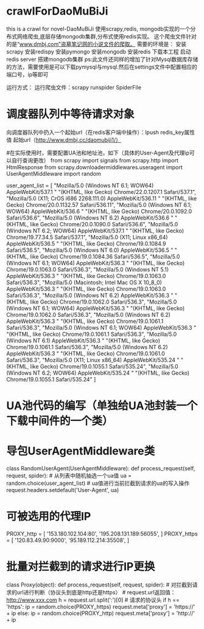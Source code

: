 # crawlForDaoMuBiJi
this is a crawl for novel-DaoMuBiJi
使用scrapy,redis, mongodb实现的一个分布式网络爬虫,底层存储mongodb集群,分布式使用redis实现。
这个爬虫文件针对的是“www.dmbj.com”盗墓笔记网的小说文件的爬取。
需要的环境是：
安装scrapy
安装redispy
安装pymongo
安装mongodb
安装redis
下载本工程
启动redis server
搭建mongodb集群
ps:此文件还同样的增加了针对Mysql数据库存储的方法，需要使用是可以下载pymysql与mysql.然后在settings文件中配置相应的端口号，ip等即可

运行方式：
运行爬虫文件：scrapy runspider SpiderFile
# 调度器队列中等待请求对象
向调度器队列中扔入一个起始url（在redis客户端中操作）：lpush redis_key属性值  起始url（http://www.dmbj.cc/daomubiji1/）


#在实际使用时，需要配置UA池和地址池，如下（具体的User-Agent及代理ip可以自行查询更改）
from scrapy import signals
from scrapy.http import HtmlResponse
from scrapy.downloadermiddlewares.useragent import UserAgentMiddleware
import random

user_agent_list = [
    "Mozilla/5.0 (Windows NT 6.1; WOW64) AppleWebKit/537.1 "
    "(KHTML, like Gecko) Chrome/22.0.1207.1 Safari/537.1",
    "Mozilla/5.0 (X11; CrOS i686 2268.111.0) AppleWebKit/536.11 "
    "(KHTML, like Gecko) Chrome/20.0.1132.57 Safari/536.11",
    "Mozilla/5.0 (Windows NT 6.1; WOW64) AppleWebKit/536.6 "
    "(KHTML, like Gecko) Chrome/20.0.1092.0 Safari/536.6",
    "Mozilla/5.0 (Windows NT 6.2) AppleWebKit/536.6 "
    "(KHTML, like Gecko) Chrome/20.0.1090.0 Safari/536.6",
    "Mozilla/5.0 (Windows NT 6.2; WOW64) AppleWebKit/537.1 "
    "(KHTML, like Gecko) Chrome/19.77.34.5 Safari/537.1",
    "Mozilla/5.0 (X11; Linux x86_64) AppleWebKit/536.5 "
    "(KHTML, like Gecko) Chrome/19.0.1084.9 Safari/536.5",
    "Mozilla/5.0 (Windows NT 6.0) AppleWebKit/536.5 "
    "(KHTML, like Gecko) Chrome/19.0.1084.36 Safari/536.5",
    "Mozilla/5.0 (Windows NT 6.1; WOW64) AppleWebKit/536.3 "
    "(KHTML, like Gecko) Chrome/19.0.1063.0 Safari/536.3",
    "Mozilla/5.0 (Windows NT 5.1) AppleWebKit/536.3 "
    "(KHTML, like Gecko) Chrome/19.0.1063.0 Safari/536.3",
    "Mozilla/5.0 (Macintosh; Intel Mac OS X 10_8_0) AppleWebKit/536.3 "
    "(KHTML, like Gecko) Chrome/19.0.1063.0 Safari/536.3",
    "Mozilla/5.0 (Windows NT 6.2) AppleWebKit/536.3 "
    "(KHTML, like Gecko) Chrome/19.0.1062.0 Safari/536.3",
    "Mozilla/5.0 (Windows NT 6.1; WOW64) AppleWebKit/536.3 "
    "(KHTML, like Gecko) Chrome/19.0.1062.0 Safari/536.3",
    "Mozilla/5.0 (Windows NT 6.2) AppleWebKit/536.3 "
    "(KHTML, like Gecko) Chrome/19.0.1061.1 Safari/536.3",
    "Mozilla/5.0 (Windows NT 6.1; WOW64) AppleWebKit/536.3 "
    "(KHTML, like Gecko) Chrome/19.0.1061.1 Safari/536.3",
    "Mozilla/5.0 (Windows NT 6.1) AppleWebKit/536.3 "
    "(KHTML, like Gecko) Chrome/19.0.1061.1 Safari/536.3",
    "Mozilla/5.0 (Windows NT 6.2) AppleWebKit/536.3 "
    "(KHTML, like Gecko) Chrome/19.0.1061.0 Safari/536.3",
    "Mozilla/5.0 (X11; Linux x86_64) AppleWebKit/535.24 "
    "(KHTML, like Gecko) Chrome/19.0.1055.1 Safari/535.24",
    "Mozilla/5.0 (Windows NT 6.2; WOW64) AppleWebKit/535.24 "
    "(KHTML, like Gecko) Chrome/19.0.1055.1 Safari/535.24"
]

# UA池代码的编写（单独给UA池封装一个下载中间件的一个类）
# 导包UserAgentMiddleware类
class RandomUserAgent(UserAgentMiddleware):
    def process_request(self, request, spider):
        # 从列表中随机抽选一个ua值
        ua = random.choice(user_agent_list)
        # ua值进行当前拦截到请求的ua的写入操作
        request.headers.setdefault('User-Agent', ua)


# 可被选用的代理IP
PROXY_http = [
    '153.180.102.104:80',
    '195.208.131.189:56055',
]
PROXY_https = [
    '120.83.49.90:9000',
    '95.189.112.214:35508',
]

# 批量对拦截到的请求进行IP更换
class Proxy(object):
    def process_request(self, request, spider):
        # 对拦截到请求的url进行判断（协议头到底是http还是https）
        # request.url返回值：http://www.xxx.com
        h = request.url.split(':')[0]  # 请求的协议头
        if h == 'https':
            ip = random.choice(PROXY_https)
            request.meta['proxy'] = 'https://' + ip
        else:
            ip = random.choice(PROXY_http)
            request.meta['proxy'] = 'http://' + ip
